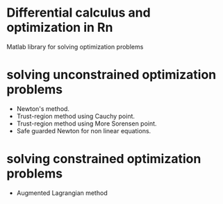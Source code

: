 # Differential calculus and optimization in Rn
Matlab library for solving optimization problems

# solving unconstrained optimization problems
- Newton's method.
- Trust-region method using Cauchy point.
- Trust-region method using More Sorensen point.
- Safe guarded Newton for non linear equations.

# solving constrained optimization problems
- Augmented Lagrangian method
